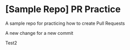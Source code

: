 # [Sample Repo] PR Practice
A sample repo for practicing how to create Pull Requests


A new change for a new commit

Test2